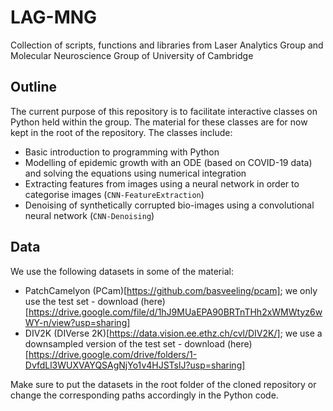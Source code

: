 # LAG-MNG
Collection of scripts, functions and libraries from Laser Analytics Group and Molecular Neuroscience Group of University of Cambridge

## Outline
The current purpose of this repository is to facilitate interactive classes on Python held within the group. The material for these classes are for now kept in the root of the repository. The classes include:
- Basic introduction to programming with Python 
- Modelling of epidemic growth with an ODE (based on COVID-19 data) and solving the equations using numerical integration
- Extracting features from images using a neural network in order to categorise images (`CNN-FeatureExtraction`)
- Denoising of synthetically corrupted bio-images using a convolutional neural network (`CNN-Denoising`)


## Data
We use the following datasets in some of the material:
- PatchCamelyon (PCam)[https://github.com/basveeling/pcam]; we only use the test set - download (here)[https://drive.google.com/file/d/1hJ9MUaEPA90BRTnTHh2xWMWtyz6wWY-n/view?usp=sharing]
- DIV2K (DIVerse 2K)[https://data.vision.ee.ethz.ch/cvl/DIV2K/]; we use a downsampled version of the test set - download (here)[https://drive.google.com/drive/folders/1-DvfdLl3WUXVAYQSAgNjYo1v4HJSTslJ?usp=sharing]

Make sure to put the datasets in the root folder of the cloned repository or change the corresponding paths accordingly in the Python code.
